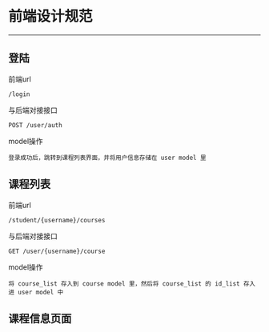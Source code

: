 # 前端设计规范

---

## 登陆

前端url

```
/login
```

与后端对接接口

```
POST /user/auth
```

model操作

```
登录成功后，跳转到课程列表界面，并将用户信息存储在 user model 里
```

## 课程列表

前端url

```
/student/{username}/courses
```

与后端对接接口

```
GET /user/{username}/course
```

model操作

```
将 course_list 存入到 course model 里，然后将 course_list 的 id_list 存入进 user model 中
```

## 课程信息页面
